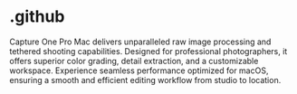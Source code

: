 # .github
Capture One Pro Mac delivers unparalleled raw image processing and tethered shooting capabilities. Designed for professional photographers, it offers superior color grading, detail extraction, and a customizable workspace. Experience seamless performance optimized for macOS, ensuring a smooth and efficient editing workflow from studio to location.
